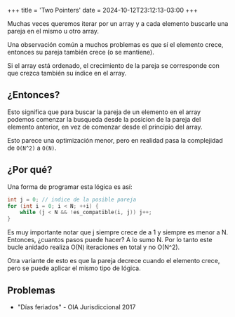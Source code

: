 +++
title = 'Two Pointers'
date = 2024-10-12T23:12:13-03:00
+++

Muchas veces queremos iterar por un array y a cada elemento buscarle una pareja
en el mismo u otro array.

Una observación común a muchos problemas es que sí el elemento crece, entonces
su pareja también crece (o se mantiene).

Si el array está ordenado, el crecimiento de la pareja se corresponde con que
crezca también su índice en el array.

## ¿Entonces?

Esto significa que para buscar la pareja de un elemento en el array podemos
comenzar la busqueda desde la posicion de la pareja del elemento anterior, en
vez de comenzar desde el principio del array.

Esto parece una optimización menor, pero en realidad pasa la complejidad de
`O(N^2)` a `O(N)`.

## ¿Por qué?

Una forma de programar esta lógica es así:

```c++
int j = 0; // indice de la posible pareja
for (int i = 0; i < N; ++i) {
	while (j < N && !es_compatible(i, j)) j++;
}
```

Es muy importante notar que j siempre crece de a 1 y siempre es menor a N.
Entonces, ¿cuantos pasos puede hacer? A lo sumo N. Por lo tanto este bucle
anidado realiza O(N) iteraciones en total y no O(N^2).

Otra variante de esto es que la pareja decrece cuando el elemento crece, pero se
puede aplicar el mismo tipo de lógica.

## Problemas

- "Días feriados" - OIA Jurisdiccional 2017
